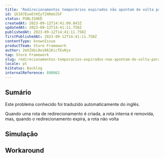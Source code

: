 ```yaml
---
title: 'Redirecionamentos temporários expirados não apontam de volta para a rota antiga'
id: 1kI87EueEtHIyfZ4KmUJSF
status: PUBLISHED
createdAt: 2023-09-12T14:41:09.843Z
updatedAt: 2023-09-12T14:41:11.758Z
publishedAt: 2023-09-12T14:41:11.758Z
firstPublishedAt: 2023-09-12T14:41:11.758Z
contentType: knownIssue
productTeam: Store Framework
author: 2mXZkbi0oi061KicTExNjo
tag: Store Framework
slug: redirecionamentos-temporarios-expirados-nao-apontam-de-volta-para-a-rota-antiga
locale: pt
kiStatus: Backlog
internalReference: 898062
---
```


## Sumário

<div class="alert alert-info">
  <p>Este problema conhecido foi traduzido automaticamente do inglês.</p>
</div>



Quando uma rota de redirecionamento é criada, a rota interna é removida, mas, quando o redirecionamento expira, a rota não volta

## Simulação



## Workaround



